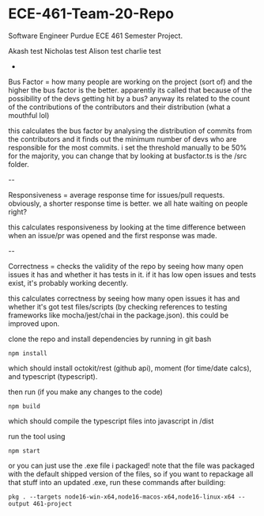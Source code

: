 # ECE-461-Team-20-Repo
Software Engineer Purdue ECE 461 Semester Project.

Akash test
Nicholas test
Alison test
charlie test

-

Bus Factor = how many people are working on the project (sort of) and the higher the bus factor is the better. apparently its called that because of the possibility of the devs getting hit by a bus? anyway its related to the count of the contributions of the contributors and their distribution (what a mouthful lol)

this calculates the bus factor by analysing the distribution of commits from the contributors and it finds out the minimum number of devs who are responsible for the most commits.
i set the threshold manually to be 50% for the majority, you can change that by looking at busfactor.ts is the /src folder.

--

Responsiveness = average response time for issues/pull requests. obviously, a shorter response time is better. we all hate waiting on people right?

this calculates responsiveness by looking at the time difference between when an issue/pr was opened and the first response was made.

--

Correctness = checks the validity of the repo by seeing how many open issues it has and whether it has tests in it. if it has low open issues and tests exist, it's probably working decently.

this calculates correctness by seeing how many open issues it has and whether it's got test files/scripts (by checking references to testing frameworks like mocha/jest/chai in the package.json). this could be improved upon.

clone the repo and install dependencies by running in git bash

```npm install```

which should install octokit/rest (github api), moment (for time/date calcs), and typescript (typescript).

then run (if you make any changes to the code)

```npm build```

which should compile the typescript files into javascript in /dist

run the tool using

```npm start```

or you can just use the .exe file i packaged! note that the file was packaged with the default shipped version of the files, so if you want to repackage all that stuff into an updated .exe, run these commands after building:

```pkg . --targets node16-win-x64,node16-macos-x64,node16-linux-x64 --output 461-project```

